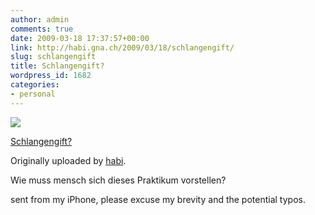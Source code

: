 ```yaml
---
author: admin
comments: true
date: 2009-03-18 17:37:57+00:00
link: http://habi.gna.ch/2009/03/18/schlangengift/
slug: schlangengift
title: Schlangengift?
wordpress_id: 1682
categories:
- personal
---
```



 [![](http://farm4.static.flickr.com/3140/3366037912_6f8fda22dd_m.jpg)](http://www.flickr.com/photos/habi/3366037912/)
   

 
  [Schlangengift?](http://www.flickr.com/photos/habi/3366037912/)
    

  Originally uploaded by [habi](http://www.flickr.com/people/habi/).
 



Wie muss mensch sich dieses Praktikum vorstellen?  

  

sent from my iPhone, please excuse my brevity and the potential typos.
  

